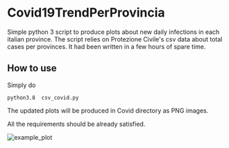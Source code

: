 # Covid19TrendPerProvincia
Simple python 3 script to produce plots about new daily infections in each italian province. The script relies on Protezione Civile's csv data about total cases per provinces. It had been written in a few hours of spare time.

## How to use
Simply do 

```python3.8  csv_covid.py```

The updated plots will be produced in Covid directory as PNG images.

All the requirements should be already satisfied.


![example_plot](Covid/Covid%20new%20infections%20in%20Roma%20RM%20per%20day.png)
